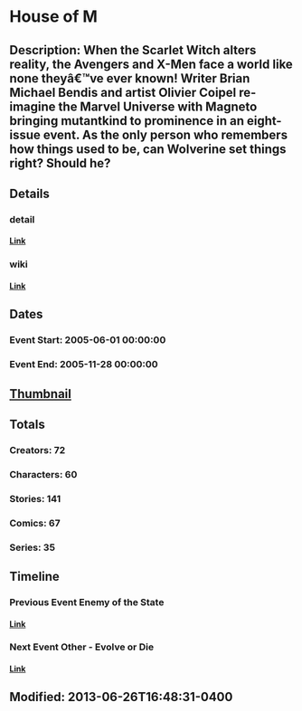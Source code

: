 # House of M
## Description: When the Scarlet Witch alters reality, the Avengers and X-Men face a world like none theyâ€™ve ever known! Writer Brian Michael Bendis and artist Olivier Coipel re-imagine the Marvel Universe with Magneto bringing mutantkind to prominence in an eight-issue event. As the only person who remembers how things used to be, can Wolverine set things right? Should he?
## Details
### detail
#### [Link](http://marvel.com/comics/events/251/house_of_m?utm_campaign=apiRef&utm_source=225578a89fc76f3d20fbffda5d17a88d)
### wiki
#### [Link](http://marvel.com/universe/House_of_M?utm_campaign=apiRef&utm_source=225578a89fc76f3d20fbffda5d17a88d)
## Dates
### Event Start: 2005-06-01 00:00:00
### Event End: 2005-11-28 00:00:00
## [Thumbnail](http://i.annihil.us/u/prod/marvel/i/mg/e/90/51cb5330eabdf.jpg)
## Totals
### Creators: 72
### Characters: 60
### Stories: 141
### Comics: 67
### Series: 35
## Timeline
### Previous Event Enemy of the State
#### [Link](http://gateway.marvel.com/v1/public/events/245)
### Next Event Other - Evolve or Die
#### [Link](http://gateway.marvel.com/v1/public/events/266)
## Modified: 2013-06-26T16:48:31-0400